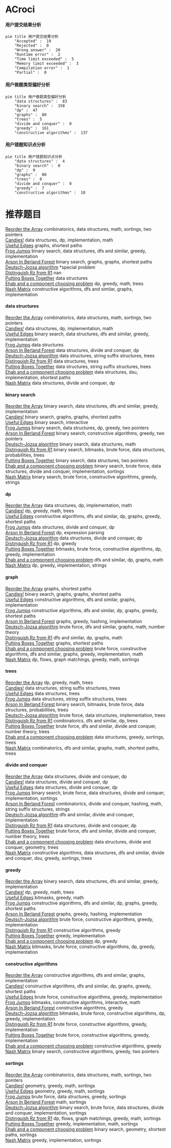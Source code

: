 # ACroci
<!-- tabs:start -->
#### **用户提交结果分析**

```mermaid
pie title 用户提交结果分析
    "Accepted" :  19
    "Rejected" :  0
    "Wrong answer" :  20
    "Runtime error" :  2
    "Time limit exceeded" :  5
    "Memory limit exceeded" :  3
    "Compilation error" :  1
    "Partial" :  0
```
#### **用户做题类型偏好分析**

```mermaid
pie title 用户做题类型偏好分析
    "data structures" :  83
    "binary search" :  158
    "dp" :  47
    "graphs" :  80
    "trees" :  5
    "divide and conquer" :  0
    "greedy" :  161
    "constructive algorithms" :  137
```
#### **用户错题知识点分析**

```mermaid
pie title 用户错题知识点分析
    "data structures" :  4
    "binary search" :  0
    "dp" :  9
    "graphs" :  00
    "trees" :  0
    "divide and conquer" :  0
    "greedy" :  7
    "constructive algorithms" :  10
```
<!-- tabs:end -->
# 推荐题目
[Reorder the Array](http://codeforces.com/problemset/problem/1007/A)		combinatorics,
                        data structures,
                        math,
                        sortings,
                        two pointers		  
[Candies!](http://codeforces.com/problemset/problem/1189/C)		data structures,
                        dp,
                        implementation,
                        math		  
[Useful Edges](http://codeforces.com/problemset/problem/1482/F)		graphs,
                        shortest paths		  
[Frog Jumps](http://codeforces.com/problemset/problem/1324/C)		binary search,
                        data structures,
                        dfs and similar,
                        greedy,
                        implementation		  
[Arson In Berland Forest](https://codeforces.com/contest/1261/problem/C)		binary search,
                        graphs,
                        graphs,
                        shortest paths		  
[Deutsch-Jozsa algorithm](http://codeforces.com/problemset/problem/1001/I)		*special problem		  
[Distinguish Rz from R1](http://codeforces.com/problemset/problem/1357/A4)		nan		  
[Putting Boxes Together](https://codeforces.com/contest/1053/problem/C)		data structures		  
[Ehab and a component choosing problem](http://codeforces.com/problemset/problem/1088/E)		dp,
                        greedy,
                        math,
                        trees		  
[Nash Matrix](http://codeforces.com/problemset/problem/1316/D)		constructive algorithms,
                        dfs and similar,
                        graphs,
                        implementation		  
<!-- tabs:start -->
#### **data structures**
[Reorder the Array](http://codeforces.com/problemset/problem/1007/A)		combinatorics,
                        data structures,
                        math,
                        sortings,
                        two pointers		  
[Candies!](http://codeforces.com/problemset/problem/1189/C)		data structures,
                        dp,
                        implementation,
                        math		  
[Useful Edges](http://codeforces.com/problemset/problem/1324/C)		binary search,
                        data structures,
                        dfs and similar,
                        greedy,
                        implementation		  
[Frog Jumps](https://codeforces.com/contest/1053/problem/C)		data structures		  
[Arson In Berland Forest](http://codeforces.com/problemset/problem/1482/E)		data structures,
                        divide and conquer,
                        dp		  
[Deutsch-Jozsa algorithm](https://codeforces.com/contest/1483/problem/F)		data structures,
                        string suffix structures,
                        trees		  
[Distinguish Rz from R1](http://codeforces.com/problemset/problem/1088/F)		data structures,
                        trees		  
[Putting Boxes Together](http://codeforces.com/problemset/problem/1482/H)		data structures,
                        string suffix structures,
                        trees		  
[Ehab and a component choosing problem](http://codeforces.com/problemset/problem/1482/D)		data structures,
                        dsu,
                        implementation,
                        shortest paths		  
[Nash Matrix](https://codeforces.com/contest/1483/problem/C)		data structures,
                        divide and conquer,
                        dp		  
#### **binary search**
[Reorder the Array](http://codeforces.com/problemset/problem/1324/C)		binary search,
                        data structures,
                        dfs and similar,
                        greedy,
                        implementation		  
[Candies!](https://codeforces.com/contest/1261/problem/C)		binary search,
                        graphs,
                        graphs,
                        shortest paths		  
[Useful Edges](https://codeforces.com/contest/1483/problem/E)		binary search,
                        interactive		  
[Frog Jumps](http://codeforces.com/problemset/problem/1492/C)		binary search,
                        data structures,
                        dp,
                        greedy,
                        two pointers		  
[Arson In Berland Forest](http://codeforces.com/problemset/problem/1463/D)		binary search,
                        constructive algorithms,
                        greedy,
                        two pointers		  
[Deutsch-Jozsa algorithm](http://codeforces.com/problemset/problem/1490/G)		binary search,
                        data structures,
                        math		  
[Distinguish Rz from R1](http://codeforces.com/problemset/problem/1479/D)		binary search,
                        bitmasks,
                        brute force,
                        data structures,
                        probabilities,
                        trees		  
[Putting Boxes Together](http://codeforces.com/problemset/problem/1436/E)		binary search,
                        data structures,
                        two pointers		  
[Ehab and a component choosing problem](http://codeforces.com/problemset/problem/1461/D)		binary search,
                        brute force,
                        data structures,
                        divide and conquer,
                        implementation,
                        sortings		  
[Nash Matrix](http://codeforces.com/problemset/problem/1493/C)		binary search,
                        brute force,
                        constructive algorithms,
                        greedy,
                        strings		  
#### **dp**
[Reorder the Array](http://codeforces.com/problemset/problem/1189/C)		data structures,
                        dp,
                        implementation,
                        math		  
[Candies!](http://codeforces.com/problemset/problem/1088/E)		dp,
                        greedy,
                        math,
                        trees		  
[Useful Edges](http://codeforces.com/problemset/problem/1407/E)		constructive algorithms,
                        dfs and similar,
                        dp,
                        graphs,
                        greedy,
                        shortest paths		  
[Frog Jumps](http://codeforces.com/problemset/problem/1482/E)		data structures,
                        divide and conquer,
                        dp		  
[Arson In Berland Forest](http://codeforces.com/problemset/problem/115/D)		dp,
                        expression parsing		  
[Deutsch-Jozsa algorithm](https://codeforces.com/contest/1483/problem/C)		data structures,
                        divide and conquer,
                        dp		  
[Distinguish Rz from R1](http://codeforces.com/problemset/problem/1456/E)		dp,
                        greedy		  
[Putting Boxes Together](http://codeforces.com/problemset/problem/1391/D)		bitmasks,
                        brute force,
                        constructive algorithms,
                        dp,
                        greedy,
                        implementation		  
[Ehab and a component choosing problem](http://codeforces.com/problemset/problem/1344/C)		dfs and similar,
                        dp,
                        graphs,
                        math		  
[Nash Matrix](http://codeforces.com/problemset/problem/1422/E)		dp,
                        greedy,
                        implementation,
                        strings		  
#### **graph**
[Reorder the Array](http://codeforces.com/problemset/problem/1482/F)		graphs,
                        shortest paths		  
[Candies!](https://codeforces.com/contest/1261/problem/C)		binary search,
                        graphs,
                        graphs,
                        shortest paths		  
[Useful Edges](http://codeforces.com/problemset/problem/1316/D)		constructive algorithms,
                        dfs and similar,
                        graphs,
                        implementation		  
[Frog Jumps](http://codeforces.com/problemset/problem/1407/E)		constructive algorithms,
                        dfs and similar,
                        dp,
                        graphs,
                        greedy,
                        shortest paths		  
[Arson In Berland Forest](http://codeforces.com/problemset/problem/1156/G)		graphs,
                        greedy,
                        hashing,
                        implementation		  
[Deutsch-Jozsa algorithm](http://codeforces.com/problemset/problem/1327/D)		brute force,
                        dfs and similar,
                        graphs,
                        math,
                        number theory		  
[Distinguish Rz from R1](http://codeforces.com/problemset/problem/1344/C)		dfs and similar,
                        dp,
                        graphs,
                        math		  
[Putting Boxes Together](https://codeforces.com/contest/1483/problem/D)		graphs,
                        shortest paths		  
[Ehab and a component choosing problem](http://codeforces.com/problemset/problem/1487/C)		brute force,
                        constructive algorithms,
                        dfs and similar,
                        graphs,
                        greedy,
                        implementation,
                        math		  
[Nash Matrix](http://codeforces.com/problemset/problem/1437/C)		dp,
                        flows,
                        graph matchings,
                        greedy,
                        math,
                        sortings		  
#### **trees**
[Reorder the Array](http://codeforces.com/problemset/problem/1088/E)		dp,
                        greedy,
                        math,
                        trees		  
[Candies!](https://codeforces.com/contest/1483/problem/F)		data structures,
                        string suffix structures,
                        trees		  
[Useful Edges](http://codeforces.com/problemset/problem/1088/F)		data structures,
                        trees		  
[Frog Jumps](http://codeforces.com/problemset/problem/1482/H)		data structures,
                        string suffix structures,
                        trees		  
[Arson In Berland Forest](http://codeforces.com/problemset/problem/1479/D)		binary search,
                        bitmasks,
                        brute force,
                        data structures,
                        probabilities,
                        trees		  
[Deutsch-Jozsa algorithm](http://codeforces.com/problemset/problem/1511/C)		brute force,
                        data structures,
                        implementation,
                        trees		  
[Distinguish Rz from R1](http://codeforces.com/problemset/problem/1499/F)		combinatorics,
                        dfs and similar,
                        dp,
                        trees		  
[Putting Boxes Together](http://codeforces.com/problemset/problem/1491/E)		brute force,
                        dfs and similar,
                        divide and conquer,
                        number theory,
                        trees		  
[Ehab and a component choosing problem](http://codeforces.com/problemset/problem/1466/D)		data structures,
                        greedy,
                        sortings,
                        trees		  
[Nash Matrix](http://codeforces.com/problemset/problem/1495/D)		combinatorics,
                        dfs and similar,
                        graphs,
                        math,
                        shortest paths,
                        trees		  
#### **divide and conquer**
[Reorder the Array](http://codeforces.com/problemset/problem/1482/E)		data structures,
                        divide and conquer,
                        dp		  
[Candies!](https://codeforces.com/contest/1483/problem/C)		data structures,
                        divide and conquer,
                        dp		  
[Useful Edges](https://codeforces.com/contest/1484/problem/E)		data structures,
                        divide and conquer,
                        dp		  
[Frog Jumps](http://codeforces.com/problemset/problem/1461/D)		binary search,
                        brute force,
                        data structures,
                        divide and conquer,
                        implementation,
                        sortings		  
[Arson In Berland Forest](http://codeforces.com/problemset/problem/1466/G)		combinatorics,
                        divide and conquer,
                        hashing,
                        math,
                        string suffix structures,
                        strings		  
[Deutsch-Jozsa algorithm](http://codeforces.com/problemset/problem/1490/D)		dfs and similar,
                        divide and conquer,
                        implementation		  
[Distinguish Rz from R1](https://codeforces.com/contest/1483/problem/C)		data structures,
                        divide and conquer,
                        dp		  
[Putting Boxes Together](http://codeforces.com/problemset/problem/1491/E)		brute force,
                        dfs and similar,
                        divide and conquer,
                        number theory,
                        trees		  
[Ehab and a component choosing problem](http://codeforces.com/problemset/problem/1303/G)		data structures,
                        divide and conquer,
                        geometry,
                        trees		  
[Nash Matrix](http://codeforces.com/problemset/problem/1494/D)		constructive algorithms,
                        data structures,
                        dfs and similar,
                        divide and conquer,
                        dsu,
                        greedy,
                        sortings,
                        trees		  
#### **greedy**
[Reorder the Array](http://codeforces.com/problemset/problem/1324/C)		binary search,
                        data structures,
                        dfs and similar,
                        greedy,
                        implementation		  
[Candies!](http://codeforces.com/problemset/problem/1088/E)		dp,
                        greedy,
                        math,
                        trees		  
[Useful Edges](http://codeforces.com/problemset/problem/1362/C)		bitmasks,
                        greedy,
                        math		  
[Frog Jumps](http://codeforces.com/problemset/problem/1407/E)		constructive algorithms,
                        dfs and similar,
                        dp,
                        graphs,
                        greedy,
                        shortest paths		  
[Arson In Berland Forest](http://codeforces.com/problemset/problem/1156/G)		graphs,
                        greedy,
                        hashing,
                        implementation		  
[Deutsch-Jozsa algorithm](https://codeforces.com/contest/1483/problem/A)		brute force,
                        constructive algorithms,
                        greedy,
                        implementation		  
[Distinguish Rz from R1](http://codeforces.com/problemset/problem/1153/B)		constructive algorithms,
                        greedy		  
[Putting Boxes Together](http://codeforces.com/problemset/problem/1325/B)		greedy,
                        implementation		  
[Ehab and a component choosing problem](http://codeforces.com/problemset/problem/1456/E)		dp,
                        greedy		  
[Nash Matrix](http://codeforces.com/problemset/problem/1391/D)		bitmasks,
                        brute force,
                        constructive algorithms,
                        dp,
                        greedy,
                        implementation		  
#### **constructive algorithms**
[Reorder the Array](http://codeforces.com/problemset/problem/1316/D)		constructive algorithms,
                        dfs and similar,
                        graphs,
                        implementation		  
[Candies!](http://codeforces.com/problemset/problem/1407/E)		constructive algorithms,
                        dfs and similar,
                        dp,
                        graphs,
                        greedy,
                        shortest paths		  
[Useful Edges](https://codeforces.com/contest/1483/problem/A)		brute force,
                        constructive algorithms,
                        greedy,
                        implementation		  
[Frog Jumps](http://codeforces.com/problemset/problem/1451/E1)		bitmasks,
                        constructive algorithms,
                        interactive,
                        math		  
[Arson In Berland Forest](http://codeforces.com/problemset/problem/1153/B)		constructive algorithms,
                        greedy		  
[Deutsch-Jozsa algorithm](http://codeforces.com/problemset/problem/1391/D)		bitmasks,
                        brute force,
                        constructive algorithms,
                        dp,
                        greedy,
                        implementation		  
[Distinguish Rz from R1](https://codeforces.com/contest/1484/problem/C)		brute force,
                        constructive algorithms,
                        greedy,
                        implementation		  
[Putting Boxes Together](http://codeforces.com/problemset/problem/1482/C)		brute force,
                        constructive algorithms,
                        greedy,
                        implementation		  
[Ehab and a component choosing problem](http://codeforces.com/problemset/problem/1493/A)		constructive algorithms,
                        greedy		  
[Nash Matrix](http://codeforces.com/problemset/problem/1463/D)		binary search,
                        constructive algorithms,
                        greedy,
                        two pointers		  
#### **sortings**
[Reorder the Array](http://codeforces.com/problemset/problem/1007/A)		combinatorics,
                        data structures,
                        math,
                        sortings,
                        two pointers		  
[Candies!](https://codeforces.com/contest/1496/problem/C)		geometry,
                        greedy,
                        math,
                        sortings		  
[Useful Edges](http://codeforces.com/problemset/problem/1495/A)		geometry,
                        greedy,
                        math,
                        sortings		  
[Frog Jumps](http://codeforces.com/problemset/problem/1497/A)		brute force,
                        data structures,
                        greedy,
                        sortings		  
[Arson In Berland Forest](http://codeforces.com/problemset/problem/1427/A)		math,
                        sortings		  
[Deutsch-Jozsa algorithm](http://codeforces.com/problemset/problem/1461/D)		binary search,
                        brute force,
                        data structures,
                        divide and conquer,
                        implementation,
                        sortings		  
[Distinguish Rz from R1](http://codeforces.com/problemset/problem/1437/C)		dp,
                        flows,
                        graph matchings,
                        greedy,
                        math,
                        sortings		  
[Putting Boxes Together](http://codeforces.com/problemset/problem/1473/A)		greedy,
                        implementation,
                        math,
                        sortings		  
[Ehab and a component choosing problem](http://codeforces.com/problemset/problem/1486/B)		binary search,
                        geometry,
                        shortest paths,
                        sortings		  
[Nash Matrix](http://codeforces.com/problemset/problem/1480/B)		greedy,
                        implementation,
                        sortings		  
<!-- tabs:end -->
